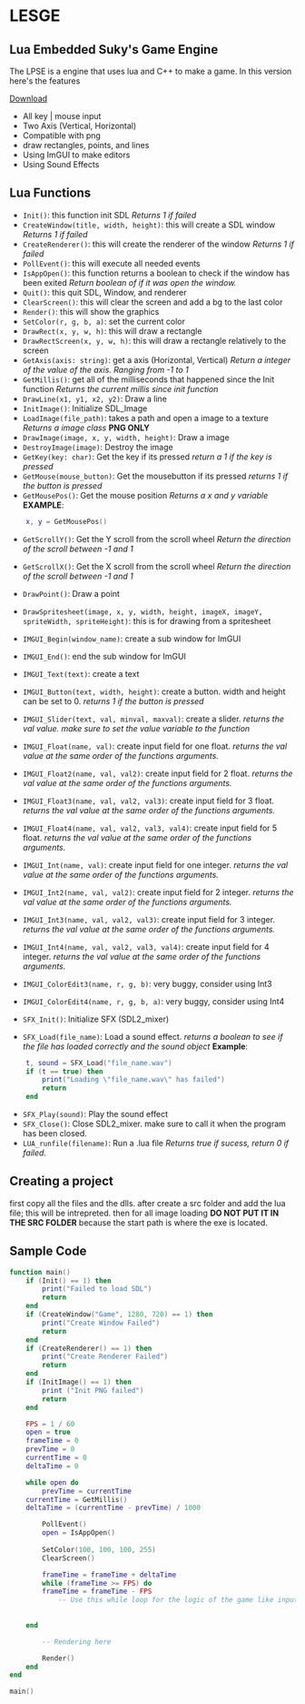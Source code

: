 # LESGE
## Lua Embedded Suky's Game Engine
The LPSE is a engine that uses lua and C++ to make a game.
In this version here's the features

[Download](https://github.com/suky637/lesge/raw/main/LESGE.zip)

- All key | mouse input
- Two Axis (Vertical, Horizontal)
- Compatible with png
- draw rectangles, points, and lines
- Using ImGUI to make editors
- Using Sound Effects

## Lua Functions
- ```Init()```: this function init SDL *Returns 1 if failed*
- ```CreateWindow(title, width, height)```: this will create a SDL window *Returns 1 if failed*
- ```CreateRenderer()```: this will create the renderer of the window *Returns 1 if failed*
- ```PollEvent()```: this will execute all needed events
- ```IsAppOpen()```: this function returns a boolean to check if the window has been exited *Return boolean of if it was open the window.*
- ```Quit()```: this quit SDL, Window, and renderer
- ```ClearScreen()```: this will clear the screen and add a bg to the last color
- ```Render()```: this will show the graphics
- ```SetColor(r, g, b, a)```: set the current color
- ```DrawRect(x, y, w, h)```: this will draw a rectangle
- ```DrawRectScreen(x, y, w, h)```: this will draw a rectangle relatively to the screen
- ```GetAxis(axis: string)```: get a axis (Horizontal, Vertical) *Return a integer of the value of the axis. Ranging from -1 to 1*
- ```GetMillis()```: get all of the milliseconds that happened since the Init function *Returns the current millis since init function*
- ```DrawLine(x1, y1, x2, y2)```: Draw a line
- ```InitImage()```: Initialize SDL_Image
- ```LoadImage(file_path)```: takes a path and open a image to a texture *Returns a image class* **PNG ONLY**
- ```DrawImage(image, x, y, width, height)```: Draw a image
- ```DestroyImage(image)```: Destroy the image
- ```GetKey(key: char)```: Get the key if its pressed *return a 1 if the key is pressed*
- ```GetMouse(mouse_button)```: Get the mousebutton if its pressed *returns 1 if the button is pressed*
- ```GetMousePos()```: Get the mouse position *Returns a x and y variable*
**EXAMPLE**:
```lua
    x, y = GetMousePos()
```
- ```GetScrollY()```: Get the Y scroll from the scroll wheel *Return the direction of the scroll between -1 and 1*
- ```GetScrollX()```: Get the X scroll from the scroll wheel *Return the direction of the scroll between -1 and 1*
- ```DrawPoint()```: Draw a point
- ```DrawSpritesheet(image, x, y, width, height, imageX, imageY, spriteWidth, spriteHeight)```: this is for drawing from a spritesheet
- ```IMGUI_Begin(window_name)```: create a sub window for ImGUI
- ```IMGUI_End()```: end the sub window for ImGUI
- ```IMGUI_Text(text)```: create a text
- ```IMGUI_Button(text, width, height)```: create a button. width and height can be set to 0. *returns 1 if the button is pressed*
- ```IMGUI_Slider(text, val, minval, maxval)```: create a slider. *returns the val value. make sure to set the value variable to the function*


- ```IMGUI_Float(name, val)```: create input field for one float. *returns the val value at the same order of the functions arguments.*
- ```IMGUI_Float2(name, val, val2)```: create input field for 2 float. *returns the val value  at the same order of the functions arguments.*
- ```IMGUI_Float3(name, val, val2, val3)```: create input field for 3 float. *returns the val value at the same order of the functions arguments.*
- ```IMGUI_Float4(name, val, val2, val3, val4)```: create input field for 5 float. *returns the val value at the same order of the functions arguments.*

- ```IMGUI_Int(name, val)```: create input field for one integer. *returns the val value at the same order of the functions arguments.*
- ```IMGUI_Int2(name, val, val2)```: create input field for 2 integer. *returns the val value  at the same order of the functions arguments.*
- ```IMGUI_Int3(name, val, val2, val3)```: create input field for 3 integer. *returns the val value at the same order of the functions arguments.*
- ```IMGUI_Int4(name, val, val2, val3, val4)```: create input field for 4 integer. *returns the val value at the same order of the functions arguments.*

- ```IMGUI_ColorEdit3(name, r, g, b)```: very buggy, consider using Int3
- ```IMGUI_ColorEdit4(name, r, g, b, a)```: very buggy, consider using Int4

- ```SFX_Init()```: Initialize SFX (SDL2_mixer)
- ```SFX_Load(file_name)```: Load a sound effect. *returns a boolean to see if the file has loaded correctly and the sound object* **Example**:
```lua
    t, sound = SFX_Load("file_name.wav")
    if (t == true) then
        print("Loading \"file_name.wav\" has failed")
        return
    end
```
- ```SFX_Play(sound)```: Play the sound effect
- ```SFX_Close()```: Close SDL2_mixer. make sure to call it when the program has been closed.
- ```LUA_runfile(filename)```: Run a .lua file *Returns true if sucess, return 0 if failed.*
## Creating a project
first copy all the files and the dlls. after create a src folder and add the lua file; this will be intrepreted. then for all image loading **DO NOT PUT IT IN THE SRC FOLDER** because the start path is where the exe is located.

## Sample Code
```lua
function main()
    if (Init() == 1) then
        print("Failed to load SDL")
        return
    end
    if (CreateWindow("Game", 1280, 720) == 1) then
        print("Create Window Failed")
        return
    end
    if (CreateRenderer() == 1) then
        print("Create Renderer Failed")
        return
    end
    if (InitImage() == 1) then
        print ("Init PNG failed")
        return
    end

    FPS = 1 / 60
    open = true
    frameTime = 0
    prevTime = 0
    currentTime = 0
    deltaTime = 0

    while open do
        prevTime = currentTime
	currentTime = GetMillis()
	deltaTime = (currentTime - prevTime) / 1000

        PollEvent()
        open = IsAppOpen()
        
        SetColor(100, 100, 100, 255)
        ClearScreen()

        frameTime = frameTime + deltaTime
        while (frameTime >= FPS) do
		frameTime = frameTime - FPS
           	-- Use this while loop for the logic of the game like input; your update function
		
		
	end

        -- Rendering here

        Render()
    end
end

main()
```
